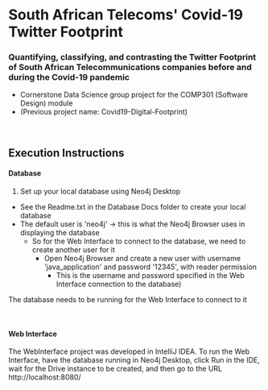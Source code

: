 # South African Telecoms' Covid-19 Twitter Footprint
### Quantifying, classifying, and contrasting the Twitter Footprint of South African Telecommunications companies before and during the Covid-19 pandemic

- Cornerstone Data Science group project for the COMP301 (Software Design) module
- (Previous project name: Covid19-Digital-Footprint)

<br>

## Execution Instructions

#### Database
1. Set up your local database using Neo4j Desktop
  - See the Readme.txt in the Database Docs folder to create your local database
  - The default user is 'neo4j' -> this is what the Neo4j Browser uses in displaying the database
    - So for the Web Interface to connect to the database, we need to create another user for it
      - Open Neo4j Browser and create a new user with username 'java_application' and password '12345', with reader permission
        - This is the username and password specified in the Web Interface connection to the database)
  
The database needs to be running for the Web Interface to connect to it

<br>

#### Web Interface
The WebInterface project was developed in IntelliJ IDEA. 
To run the Web Interface, have the database running in Neo4j Desktop, click Run in the IDE, wait for the Drive instance to be created, and then go to the URL http://localhost:8080/

<br>
